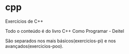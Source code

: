 # cpp
Exercícios de C++

Todo o conteúdo é do livro C++ Como Programar - Deitel

São separados nos mais básicos(exercicios-pi) e nos avançados(exercicios-poo).
